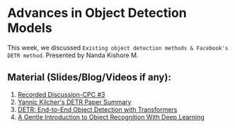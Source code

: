 # Advances in Object Detection Models

This week, we discussed `Existing object detection methods & Facebook's DETR method`. Presented by Nanda Kishore M.

## Material (Slides/Blog/Videos if any):

1. [Recorded Discussion-CPC #3](https://m.youtube.com/watch?feature=youtu.be&v=jv6hDV4ufow)
2. [Yannic Kilcher's DETR Paper Summary](https://www.youtube.com/watch?v=T35ba_VXkMY)
3. [DETR: End-to-End Object Detection with Transformers](https://arxiv.org/pdf/2005.12872.pdf)
4. [A Gentle Introduction to Object Recognition With Deep Learning](https://machinelearningmastery.com/object-recognition-with-deep-learning/)